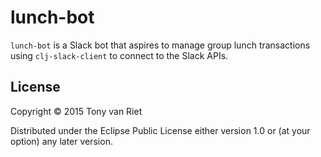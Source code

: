 # lunch-bot

`lunch-bot` is a Slack bot that aspires to manage group lunch transactions using `clj-slack-client` to connect to the Slack APIs.


## License

Copyright © 2015 Tony van Riet

Distributed under the Eclipse Public License either version 1.0 or (at
your option) any later version.
